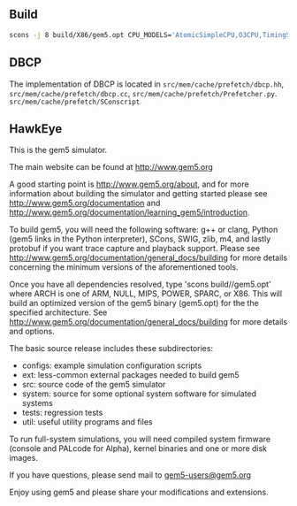 ## Build

```bash
scons -j 8 build/X86/gem5.opt CPU_MODELS='AtomicSimpleCPU,O3CPU,TimingSimpleCPU,MinorCPU'
```

## DBCP
The implementation of DBCP is located in `src/mem/cache/prefetch/dbcp.hh`, `src/mem/cache/prefetch/dbcp.cc`, `src/mem/cache/prefetch/Prefetcher.py`. `src/mem/cache/prefetch/SConscript`

## HawkEye

This is the gem5 simulator.

The main website can be found at http://www.gem5.org

A good starting point is http://www.gem5.org/about, and for
more information about building the simulator and getting started
please see http://www.gem5.org/documentation and
http://www.gem5.org/documentation/learning_gem5/introduction.

To build gem5, you will need the following software: g++ or clang,
Python (gem5 links in the Python interpreter), SCons, SWIG, zlib, m4,
and lastly protobuf if you want trace capture and playback
support. Please see http://www.gem5.org/documentation/general_docs/building
for more details concerning the minimum versions of the aforementioned tools.

Once you have all dependencies resolved, type 'scons
build/<ARCH>/gem5.opt' where ARCH is one of ARM, NULL, MIPS, POWER, SPARC,
or X86. This will build an optimized version of the gem5 binary (gem5.opt)
for the the specified architecture. See
http://www.gem5.org/documentation/general_docs/building for more details and
options.

The basic source release includes these subdirectories:
   - configs: example simulation configuration scripts
   - ext: less-common external packages needed to build gem5
   - src: source code of the gem5 simulator
   - system: source for some optional system software for simulated systems
   - tests: regression tests
   - util: useful utility programs and files

To run full-system simulations, you will need compiled system firmware
(console and PALcode for Alpha), kernel binaries and one or more disk
images.

If you have questions, please send mail to gem5-users@gem5.org

Enjoy using gem5 and please share your modifications and extensions.
